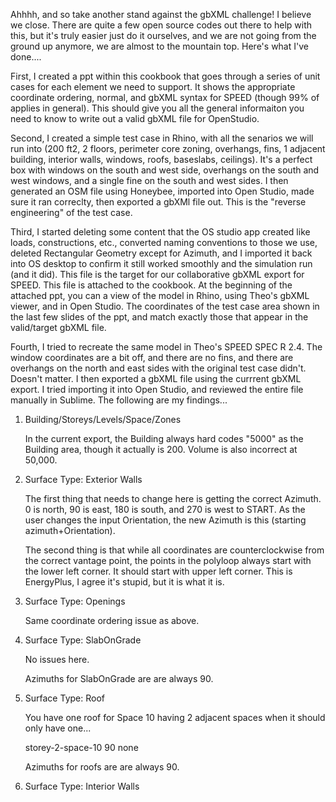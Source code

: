 Ahhhh, and so take another stand against the gbXML challenge! I believe we close. There are quite a few open source codes out there to help with this, but it's truly easier just do it ourselves, and we are not going from the ground up anymore, we are almost to the mountain top. Here's what I've done....

First, I created a ppt within this cookbook that goes through a series of unit cases for each element we need to support. It shows the appropriate coordinate ordering, normal, and gbXML syntax for SPEED (though 99% of applies in general). This should  give you all the general informaiton you need to know to write out a valid gbXML file for OpenStudio.

Second, I created a simple test case in Rhino, with all the senarios we will run into (200 ft2, 2 floors, perimeter core zoning, overhangs, fins, 1 adjacent building, interior walls, windows, roofs, baseslabs, ceilings). It's a perfect box with windows on the south and west side, overhangs on the south and west windows, and a single fine on the south and west sides. I then generated an OSM file using Honeybee, imported into Open Studio, made sure it ran correclty, then exported a gbXMl file out. This is the "reverse engineering" of the test case. 

Third, I started deleting some content that the OS studio app created like loads, constructions, etc., converted naming conventions to those we use, deleted Rectangular Geometry except for Azimuth, and I imported it back into OS desktop to confirm it stilI worked smoothly and the simulation run (and it did). This file is the target for our collaborative gbXML export for SPEED. This file is attached to the cookbook. At the beginning of the attached ppt, you can a view of the model in Rhino, using Theo's gbXML viewer, and in Open Studio. The coordinates of the test case area shown in the last few slides of the ppt, and match exactly those that appear in the valid/target gbXML file.

Fourth, I tried to recreate the same model in Theo's SPEED SPEC R 2.4. The window coordinates are a bit off, and there are no fins, and there are overhangs on the north and east sides with the original test case didn't. Doesn't matter. I then exported a gbXML file using the currrent gbXML export. I tried importing it into Open Studio, and reviewed the entire file manually in Sublime. The following are my findings...

1. Building/Storeys/Levels/Space/Zones

	In the current export, the Building always hard codes "5000" as the Building area, though it actually is 200. Volume is also 		incorrect at 50,000.

2. Surface Type: Exterior Walls

	The first thing that needs to change here is getting the correct Azimuth. 0 is north, 90 is east, 180 is south, and 270 is west 	to START. As the user changes the input Orientation, the new Azimuth is this (starting azimuth+Orientation).

	The second thing is that while all coordinates are counterclockwise from the correct vantage point, the points in the polyloop 		always start with the lower left corner. It should start with upper left corner. This is EnergyPlus, I agree it's stupid, but it 	is what it is.

3. Surface Type: Openings

	Same coordinate ordering issue as above.

4. Surface Type: SlabOnGrade

	No issues here. 

	Azimuths for SlabOnGrade are are always 90.

5. Surface Type: Roof

	You have one roof for Space 10 having 2 adjacent spaces when it should only have one...

	 <Surface surfaceType="Roof" id="surface-41" >
			<Name>storey-2-space-10</Name>
			<RectangularGeometry>
				<Azimuth>90</Azimuth>
			</RectangularGeometry>
			<CADOjectId>none</CADOjectId>
			<AdjacentSpaceId spaceIdRef="space-10" />
			<AdjacentSpaceId spaceIdRef="space-5" />

	Azimuths for roofs are are always 90.

6. Surface Type: Interior Walls
